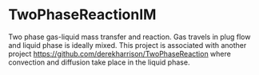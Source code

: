 # TwoPhaseReactionIM
Two phase gas-liquid mass transfer and reaction. Gas travels in plug flow and liquid phase is ideally mixed. 
This project is associated with another project https://github.com/derekharrison/TwoPhaseReaction where convection and diffusion take place in the liquid phase.
